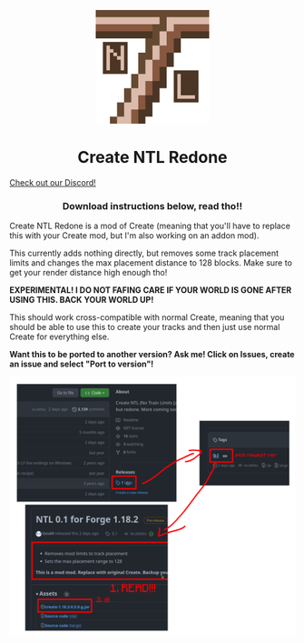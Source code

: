<p align="center"><img src="./ntl.png" alt="Logo" width="200"></p>
<h1 align="center">Create NTL Redone<br></h1>

<a href="https://discord.gg/ADA8rSBBpq">Check out our Discord!</a>

<h3 align="center">Download instructions below, read tho!!</h3>

<p>Create NTL Redone is a mod of Create (meaning that you'll have to replace this with your Create mod, but I'm also working on an addon mod).</p>
<p>This currently adds nothing directly, but removes some track placement limits and changes the max placement distance to 128 blocks. Make sure to get your render distance high enough tho!</p>
<p><b>EXPERIMENTAL! I DO NOT FAFING CARE IF YOUR WORLD IS GONE AFTER USING THIS. BACK YOUR WORLD UP!</b></p>
<p>This should work cross-compatible with normal Create, meaning that you should be able to use this to create your tracks and then just use normal Create for everything else.</p>
<p><b>Want this to be ported to another version? Ask me! Click on Issues, create an issue and select "Port to version"!</b></p>

<img src="./install.png" alt="Install" width="512">
